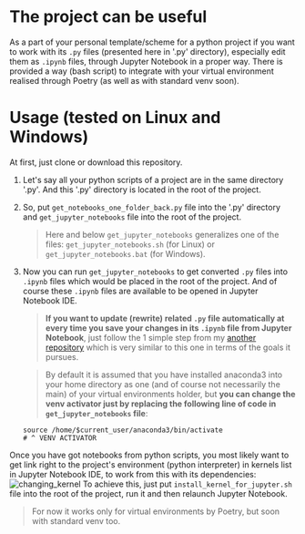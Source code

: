 # The project can be useful
As a part of your personal template/scheme for a python project if you want to work with its `.py` files (presented here in '.py' directory), especially edit them as `.ipynb` files, through Jupyter Notebook in a proper way. There is provided a way (bash script) to integrate with your virtual environment realised through Poetry (as well as with standard venv soon).
  
# Usage (tested on Linux and Windows)
At first, just clone or download this repository.  

1. Let's say all your python scripts of a project are in the same directory '.py'. And this '.py' directory is located in the root of the project.
2. So, put `get_notebooks_one_folder_back.py` file into the '.py' directory and `get_jupyter_notebooks` file into the root of the project.
   > Here and below `get_jupyter_notebooks` generalizes one of the files: `get_jupyter_notebooks.sh` (for Linux) or `get_jupyter_notebooks.bat` (for Windows).
4. Now you can run `get_jupyter_notebooks` to get converted `.py` files into `.ipynb` files which would be placed in the root of the project. And of course these `.ipynb` files are available to be opened in Jupyter Notebook IDE.
   
   > **If you want to update (rewrite) related `.py` file automatically at every time you save your changes in its `.ipynb` file from Jupyter Notebook**, just follow the 1 simple step from my [another repository](https://github.com/lyrics-by-vlad/jupyter_best_configs) which is very similar to this one in terms of the goals it pursues.
   
   > By default it is assumed that you have installed anaconda3 into your home directory as one (and of course not necessarily the main) of your virtual environments holder, but **you can change the venv activator just by replacing the following line of code in `get_jupyter_notebooks` file**:
   ```
   source /home/$current_user/anaconda3/bin/activate
   # ^ VENV ACTIVATOR
   ```
Once you have got notebooks from python scripts, you most likely want to get link right to the project's environment (python interpreter) in kernels list in Jupyter Notebook IDE, to work from this with its dependencies:
![changing_kernel](https://github.com/lyrics-by-vlad/py_project_template/assets/48052299/e3a13688-d563-497f-b73c-a5dcec58b82c)
To achieve this, just put `install_kernel_for_jupyter.sh` file into the root of the project, run it and then relaunch Jupyter Notebook.  

> For now it works only for virtual environments by Poetry, but soon with standard venv too.
